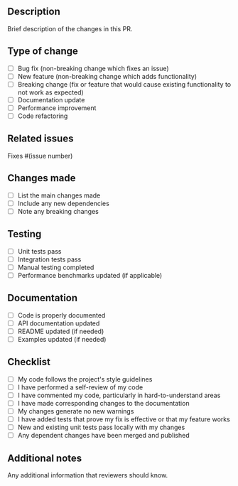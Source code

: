 ## Description
Brief description of the changes in this PR.

## Type of change
- [ ] Bug fix (non-breaking change which fixes an issue)
- [ ] New feature (non-breaking change which adds functionality)
- [ ] Breaking change (fix or feature that would cause existing functionality to not work as expected)
- [ ] Documentation update
- [ ] Performance improvement
- [ ] Code refactoring

## Related issues
Fixes #(issue number)

## Changes made
- [ ] List the main changes made
- [ ] Include any new dependencies
- [ ] Note any breaking changes

## Testing
- [ ] Unit tests pass
- [ ] Integration tests pass
- [ ] Manual testing completed
- [ ] Performance benchmarks updated (if applicable)

## Documentation
- [ ] Code is properly documented
- [ ] API documentation updated
- [ ] README updated (if needed)
- [ ] Examples updated (if needed)

## Checklist
- [ ] My code follows the project's style guidelines
- [ ] I have performed a self-review of my code
- [ ] I have commented my code, particularly in hard-to-understand areas
- [ ] I have made corresponding changes to the documentation
- [ ] My changes generate no new warnings
- [ ] I have added tests that prove my fix is effective or that my feature works
- [ ] New and existing unit tests pass locally with my changes
- [ ] Any dependent changes have been merged and published

## Additional notes
Any additional information that reviewers should know.
